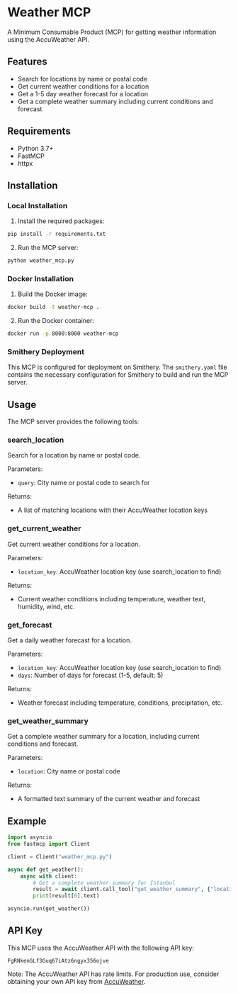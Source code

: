 # Weather MCP

A Minimum Consumable Product (MCP) for getting weather information using the AccuWeather API.

## Features

- Search for locations by name or postal code
- Get current weather conditions for a location
- Get a 1-5 day weather forecast for a location
- Get a complete weather summary including current conditions and forecast

## Requirements

- Python 3.7+
- FastMCP
- httpx

## Installation

### Local Installation

1. Install the required packages:

```bash
pip install -r requirements.txt
```

2. Run the MCP server:

```bash
python weather_mcp.py
```

### Docker Installation

1. Build the Docker image:

```bash
docker build -t weather-mcp .
```

2. Run the Docker container:

```bash
docker run -p 8000:8000 weather-mcp
```

### Smithery Deployment

This MCP is configured for deployment on Smithery. The `smithery.yaml` file contains the necessary configuration for Smithery to build and run the MCP server.

## Usage

The MCP server provides the following tools:

### search_location

Search for a location by name or postal code.

Parameters:
- `query`: City name or postal code to search for

Returns:
- A list of matching locations with their AccuWeather location keys

### get_current_weather

Get current weather conditions for a location.

Parameters:
- `location_key`: AccuWeather location key (use search_location to find)

Returns:
- Current weather conditions including temperature, weather text, humidity, wind, etc.

### get_forecast

Get a daily weather forecast for a location.

Parameters:
- `location_key`: AccuWeather location key (use search_location to find)
- `days`: Number of days for forecast (1-5, default: 5)

Returns:
- Weather forecast including temperature, conditions, precipitation, etc.

### get_weather_summary

Get a complete weather summary for a location, including current conditions and forecast.

Parameters:
- `location`: City name or postal code

Returns:
- A formatted text summary of the current weather and forecast

## Example

```python
import asyncio
from fastmcp import Client

client = Client("weather_mcp.py")

async def get_weather():
    async with client:
        # Get a complete weather summary for Istanbul
        result = await client.call_tool("get_weather_summary", {"location": "Istanbul"})
        print(result[0].text)

asyncio.run(get_weather())
```

## API Key

This MCP uses the AccuWeather API with the following API key:

```
FgRNkenGLf3Guq67iAtz6ngyx356ojve
```

Note: The AccuWeather API has rate limits. For production use, consider obtaining your own API key from [AccuWeather](https://developer.accuweather.com/).
